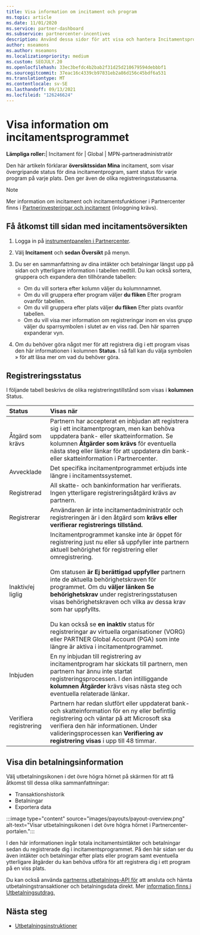 ```yaml
---
title: Visa information om incitament och program
ms.topic: article
ms.date: 11/01/2020
ms.service: partner-dashboard
ms.subservice: partnercenter-incentives
description: Använd dessa sidor för att visa och hantera Incitamentsprogram status
author: mseamons
ms.author: mseamons
ms.localizationpriority: medium
ms.custom: SEOJULY.20
ms.openlocfilehash: 33ec3befdc4b2bab2f31d25d210679594debbbf1
ms.sourcegitcommit: 37eac16c4339cb97831eb2a86d156c45bdf6a531
ms.translationtype: MT
ms.contentlocale: sv-SE
ms.lasthandoff: 09/13/2021
ms.locfileid: "126246624"
---
```

# <a name="view-your-incentives-program-details"></a>Visa information om incitamentsprogrammet

**Lämpliga roller:**| Incitament för | Global | MPN-partneradministratör

Den här artikeln förklarar **översiktssidan Mina** incitament, som visar övergripande status för dina incitamentprogram, samt status för varje program på varje plats. Den ger även de olika registreringsstatusarna.

>[!NOTE]
>Mer information om incitament och incitamentsfunktioner i Partnercenter finns i [Partnerinvesteringar och incitament](https://partner.microsoft.com/membership/partner-incentives) (inloggning krävs).

## <a name="access-the-incentives-overview-page"></a>Få åtkomst till sidan med incitamentsöversikten

1. Logga in på [instrumentpanelen i Partnercenter](https://partner.microsoft.com/dashboard).
1. Välj **Incitament** och **sedan Översikt** på menyn.
1. Du ser en sammanfattning av dina intäkter och betalningar längst upp på sidan och ytterligare information i tabellen nedtill. Du kan också sortera, gruppera och expandera den tillhörande tabellen:

   - Om du vill sortera efter kolumn väljer du kolumnnamnet.
   - Om du vill gruppera efter program väljer **du fliken** Efter program ovanför tabellen.
   - Om du vill gruppera efter plats väljer **du fliken** Efter plats ovanför tabellen.
   - Om du vill visa mer information om registreringar inom en viss grupp väljer du sparrsymbolen i slutet av en viss rad. Den här sparren expanderar vyn.
1. Om du behöver göra något mer för att registrera dig i ett program visas den här informationen i kolumnen **Status**. I så fall kan du välja symbolen » för att läsa mer om vad du behöver göra.

## <a name="enrollment-status"></a>Registreringsstatus

I följande tabell beskrivs de olika registreringstillstånd som visas i **kolumnen** Status.

| **Status**         | **Visas när** |
|:------------------------------------|:------------------|
| Åtgärd som krävs  | Partnern har accepterat en inbjudan att registrera sig i ett incitamentprogram, men kan behöva uppdatera bank- eller skatteinformation. Se kolumnen **Åtgärder som krävs** för eventuella nästa steg eller länkar för att uppdatera din bank- eller skatteinformation i Partnercenter. |
| Avvecklade  | Det specifika incitamentprogrammet erbjuds inte längre i incitamentssystemet. |
| Registrerad  | All skatte- och bankinformation har verifierats. Ingen ytterligare registreringsåtgärd krävs av partnern. |
| Registrerar  | Användaren är inte incitamentadministratör och registreringen är i den åtgärd som **krävs eller** **verifierar registrerings tillstånd.**|
| Inaktiv/ej liglig | Incitamentprogrammet kanske inte är öppet för registrering just nu eller så uppfyller inte partnern aktuell behörighet för registrering eller omregistrering. <br><br> Om statusen **är Ej berättigad uppfyller** partnern inte de aktuella behörighetskraven för programmet. Om du **väljer länken Se behörighetskrav** under registreringsstatusen visas behörighetskraven och vilka av dessa krav som har uppfyllts. <br><br> Du kan också se **en inaktiv** status för registreringar av virtuella organisationer (VORG) eller PARTNER Global Account (PGA) som inte längre är aktiva i incitamentprogrammet.  |
| Inbjuden  | En ny inbjudan till registrering av incitamentprogram har skickats till partnern, men partnern har ännu inte startat registreringsprocessen. I den intilliggande **kolumnen Åtgärder** krävs visas nästa steg och eventuella relaterade länkar.  |
| Verifiera registrering  | Partnern har redan slutfört eller uppdaterat bank- och skatteinformation för en ny eller befintlig registrering och väntar på att Microsoft ska verifiera den här informationen. Under valideringsprocessen kan **Verifiering av registrering visas** i upp till 48 timmar.  |

## <a name="see-your-payment-information"></a>Visa din betalningsinformation

Välj utbetalningsikonen i det övre högra hörnet på skärmen för att få åtkomst till dessa olika sammanfattningar:

- Transaktionshistorik
- Betalningar
- Exportera data

:::image type="content" source="images/payouts/payout-overview.png" alt-text="Visar utbetalningsikonen i det övre högra hörnet i Partnercenter-portalen.":::

I den här informationen ingår totala incitamentsintäkter och betalningar sedan du registrerade dig i incitamentsprogrammet. På den här sidan ser du även intäkter och betalningar efter plats eller program samt eventuella ytterligare åtgärder du kan behöva utföra för att registrera dig i ett program på en viss plats. 

Du kan också använda [partnerns utbetalnings-API för](https://apidocs.microsoft.com/services/partnerpayouts) att ansluta och hämta utbetalningstransaktioner och betalningsdata direkt. Mer [information finns i Utbetalningsutdrag.](payout-statement.md)

## <a name="next-steps"></a>Nästa steg

- [Utbetalningsinstruktioner](payout-statement.md)
